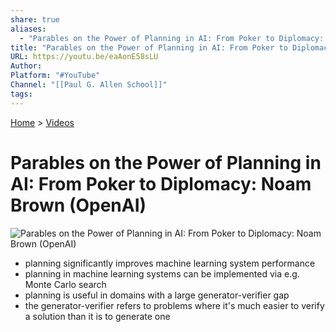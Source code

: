 ```yaml
---  
share: true  
aliases:  
  - "Parables on the Power of Planning in AI: From Poker to Diplomacy: Noam Brown (OpenAI)"  
title: "Parables on the Power of Planning in AI: From Poker to Diplomacy: Noam Brown (OpenAI)"  
URL: https://youtu.be/eaAonE58sLU  
Author:   
Platform: "#YouTube"  
Channel: "[[Paul G. Allen School]]"  
tags:   
---  
```

[Home](../index.md) > [Videos](./index.md)  
# Parables on the Power of Planning in AI: From Poker to Diplomacy: Noam Brown (OpenAI)  
![Parables on the Power of Planning in AI: From Poker to Diplomacy: Noam Brown (OpenAI)](https://youtu.be/eaAonE58sLU)  
  
- planning significantly improves machine learning system performance  
- planning in machine learning systems can be implemented via e.g. Monte Carlo search  
- planning is useful in domains with a large generator-verifier gap  
- the generator-verifier refers to problems where it's much easier to verify a solution than it is to generate one  
